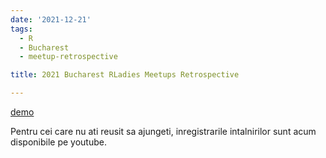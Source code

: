 ```yaml
---
date: '2021-12-21'
tags:
  - R
  - Bucharest
  - meetup-retrospective

title: 2021 Bucharest RLadies Meetups Retrospective

---
```


[demo](https://www.meetup.com/rladies-bucharest/events/)

Pentru cei care nu ati reusit sa ajungeti, inregistrarile intalnirilor sunt acum disponibile pe youtube.